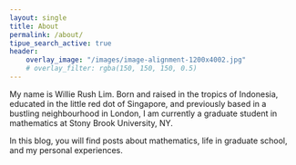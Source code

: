```yaml
---
layout: single
title: About
permalink: /about/
tipue_search_active: true
header:
    overlay_image: "/images/image-alignment-1200x4002.jpg"
    # overlay_filter: rgba(150, 150, 150, 0.5)
---
```


My name is Willie Rush Lim. Born and raised in the tropics of Indonesia, educated in the little red dot of Singapore, and previously based in a bustling neighbourhood in London, I am currently a graduate student in mathematics at Stony Brook University, NY.

In this blog, you will find posts about mathematics, life in graduate school, and my personal experiences.
